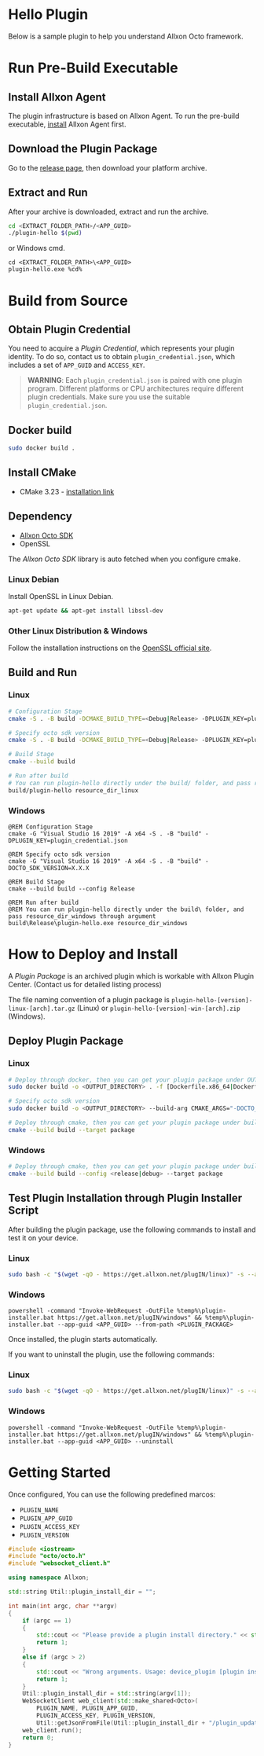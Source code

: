 # Hello Plugin

Below is a sample plugin to help you understand Allxon Octo framework.

# Run Pre-Build Executable

## Install Allxon Agent

The plugin infrastructure is based on Allxon Agent. To run the pre-build executable, [install](https://www.allxon.com/knowledge/install-allxon-agent-via-command-prompt) Allxon Agent first.

## Download the Plugin Package

Go to the [release page](https://github.com/allxon/plugIN-hello/releases), then download your platform archive.

## Extract and Run

After your archive is downloaded, extract and run the archive.

```bash
cd <EXTRACT_FOLDER_PATH>/<APP_GUID>
./plugin-hello $(pwd)
```

or Windows cmd.

```batch
cd <EXTRACT_FOLDER_PATH>\<APP_GUID>
plugin-hello.exe %cd%
```

# Build from Source

## Obtain Plugin Credential

You need to acquire a _Plugin Credential_, which represents your plugin identity. To do so, contact us to obtain `plugin_credential.json`, which includes a set of `APP_GUID` and `ACCESS_KEY`.
> **WARNING**: Each `plugin_credential.json` is paired with one plugin program. Different platforms or CPU architectures require different plugin credentials. Make sure you use the suitable `plugin_credential.json`.

## Docker build

```bash
sudo docker build .
```

## Install CMake

- CMake 3.23 - [installation link](https://cmake.org/download/)

## Dependency

- [Allxon Octo SDK](https://github.com/allxon/octo-sdk)
- OpenSSL

The _Allxon Octo SDK_ library is auto fetched when you configure cmake.

### Linux Debian

Install OpenSSL in Linux Debian.

```bash
apt-get update && apt-get install libssl-dev
```

### Other Linux Distribution & Windows

Follow the installation instructions on the [OpenSSL official site](https://www.openssl.org).

## Build and Run

### Linux

```bash
# Configuration Stage
cmake -S . -B build -DCMAKE_BUILD_TYPE=<Debug|Release> -DPLUGIN_KEY=plugin_credential.json 

# Specify octo sdk version
cmake -S . -B build -DCMAKE_BUILD_TYPE=<Debug|Release> -DPLUGIN_KEY=plugin_credential.json -DOCTO_SDK_VERSION=X.X.X

# Build Stage
cmake --build build

# Run after build
# You can run plugin-hello directly under the build/ folder, and pass resource_dir_linux through argument
build/plugin-hello resource_dir_linux
```

### Windows

```batch
@REM Configuration Stage
cmake -G "Visual Studio 16 2019" -A x64 -S . -B "build" -DPLUGIN_KEY=plugin_credential.json

@REM Specify octo sdk version
cmake -G "Visual Studio 16 2019" -A x64 -S . -B "build" -DOCTO_SDK_VERSION=X.X.X

@REM Build Stage
cmake --build build --config Release

@REM Run after build
@REM You can run plugin-hello directly under the build\ folder, and pass resource_dir_windows through argument
build\Release\plugin-hello.exe resource_dir_windows
```

# How to Deploy and Install

A _Plugin Package_ is an archived plugin which is workable with Allxon Plugin Center. (Contact us for detailed listing process)

The file naming convention of a plugin package is `plugin-hello-[version]-linux-[arch].tar.gz` (Linux) or `plugin-hello-[version]-win-[arch].zip` (Windows).

## Deploy Plugin Package

### Linux

```bash
# Deploy through docker, then you can get your plugin package under OUTPUT_DIRECTORY 
sudo docker build -o <OUTPUT_DIRECTORY> . -f [Dockerfile.x86_64|Dockerfile.aarch64]

# Specify octo sdk version
sudo docker build -o <OUTPUT_DIRECTORY> --build-arg CMAKE_ARGS="-DOCTO_SDK_VERSION=X.X.X" . -f [Dockerfile.x86_64|Dockerfile.aarch64]
```

```bash
# Deploy through cmake, then you can get your plugin package under build directory
cmake --build build --target package
```

### Windows

```bash
# Deploy through cmake, then you can get your plugin package under build directory
cmake --build build --config <release|debug> --target package
```

## Test Plugin Installation through Plugin Installer Script

After building the plugin package, use the following commands to install and test it on your device.

### Linux

```bash
sudo bash -c "$(wget -qO - https://get.allxon.net/plugIN/linux)" -s --app-guid <APP_GUID> --from-path <PLUGIN_PACKAGE>
```

### Windows

```batch
powershell -command "Invoke-WebRequest -OutFile %temp%\plugin-installer.bat https://get.allxon.net/plugIN/windows" && %temp%\plugin-installer.bat --app-guid <APP_GUID> --from-path <PLUGIN_PACKAGE>
```

Once installed, the plugin starts automatically.

If you want to uninstall the plugin, use the following commands:

### Linux

```bash
sudo bash -c "$(wget -qO - https://get.allxon.net/plugIN/linux)" -s --app-guid <APP_GUID> --uninstall
```

### Windows

```batch
powershell -command "Invoke-WebRequest -OutFile %temp%\plugin-installer.bat https://get.allxon.net/plugIN/windows" && %temp%\plugin-installer.bat --app-guid <APP_GUID> --uninstall
```

# Getting Started

Once configured, You can use the following predefined marcos:

- `PLUGIN_NAME`
- `PLUGIN_APP_GUID`
- `PLUGIN_ACCESS_KEY`
- `PLUGIN_VERSION`

```cpp
#include <iostream>
#include "octo/octo.h"
#include "websocket_client.h"

using namespace Allxon;

std::string Util::plugin_install_dir = "";

int main(int argc, char **argv)
{
    if (argc == 1)
    {
        std::cout << "Please provide a plugin install directory." << std::endl;
        return 1;
    }
    else if (argc > 2)
    {
        std::cout << "Wrong arguments. Usage: device_plugin [plugin install directory]" << std::endl;
        return 1;
    }
    Util::plugin_install_dir = std::string(argv[1]);
    WebSocketClient web_client(std::make_shared<Octo>(
        PLUGIN_NAME, PLUGIN_APP_GUID,
        PLUGIN_ACCESS_KEY, PLUGIN_VERSION,
        Util::getJsonFromFile(Util::plugin_install_dir + "/plugin_update_template.json")));
    web_client.run();
    return 0;
}
```
